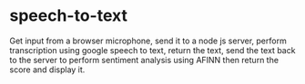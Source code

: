 # speech-to-text
Get input from a browser microphone, send it to a node js server, perform transcription using google speech to text, return the text, send the text back to the server to perform sentiment analysis using AFINN then return the score and display it. 